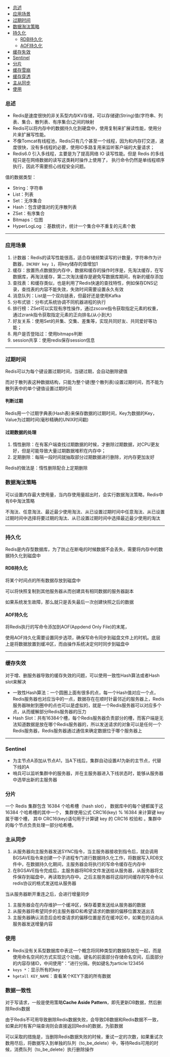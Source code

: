 

* [总述](#总述)
* [应用场景](#应用场景)
* [过期时间](#过期时间)
* [数据淘汰策略](#数据淘汰策略)
* [持久化](#持久化)
	* [RDB持久化](#rdb持久化)
	* [AOF持久化](#aof持久化)
* [缓存失效](#缓存失效)
* [Sentinel](#sentinel)
* [分片](#分片)
* [缓存雪崩](#缓存雪崩)
* [缓存穿透](#缓存穿透)
* [主从同步](#主从同步)
* [使用](#使用)


### 总述
- Redis是速度很快的非关系型内存KV存储，可以存储键(String)值(字符串、列表、集合、散列表、有序集合)之间的映射
- Redis可以将内存中的数据持久化到硬盘中，使用复制来扩展读性能，使用分片来扩展写性能。
- 不像Tomcat有线程池，Redis只有几个甚至一个线程，因为和内存打交道，速度很快，没有多线程的必要，使用IO多路复用来监听客户端的大量请求；
- Redis6.0 引入多线程，主要是为了提高网络 IO 读写性能。但是 Redis 的多线程只是在网络数据的读写这类耗时操作上使用了， 执行命令仍然是单线程顺序执行，因此不需要担心线程安全问题。

值的数据类型：
- String：字符串
- List：列表
- Set：无序集合
- Hash：包含键值对的无序散列表
- ZSet：有序集合
- Bitmaps：位图
- HyperLogLog ：基数统计，统计一个集合中不重复的元素个数

---
### 应用场景
1. 计数器：Redis的读写性能很高，适合存储频繁读写的计数量，字符串作为计数器，`INCRBY key 1`，将key储存的值增加1
2. 缓存：放置热点数据到内存中，数据和缓存的操作时序是，先淘汰缓存，在写数据库，再淘汰缓存，第二次淘汰缓存是避免写数据库期间，有新的缓存添加
3. 查找表：和缓存类似，也是利用了Redis快速的查找特性，例如保存DNS记录，查找表的内容不能失效，失效时间需要设置永久有效
4. 消息队列：List是一个双向链表，但最好还是使用Kafka
5. 分布式锁：分布式系统协调不同机器进程的执行
6. 排行榜：ZSet可以实现有序性操作，通过zscore指令获取指定元素的权重，通过zrank指令获取指定元素的正向排名(从小到大)
7. 好友关系：使用Set的并集、交集、差集等，实现共同好友、共同爱好等功能；
8. 用户是否登陆过：使用bitmaps判断
9. session共享：使用redis保存session信息

---
### 过期时间
Redis可以为每个键设置过期时间，当键过期，会自动删除键值

而对于散列表这种数据结构，只能为整个键(整个散列表)设置过期时间，而不能为散列表中的单个键值设置过期时间

#### 判断过期
Redis用一个过期字典表(Hash表)来保存数据的过期时间，Key为数据的Key，Value为过期时间(毫秒精确的UNIX时间戳)

#### 过期数据的处理
1. 惰性删除：在有客户端查找过期数据的时候，才删除过期数据，对CPU更友好，但是可能导致大量过期数据堆积在内存中；
2. 定期删除：每隔一段时间就抽取部分过期数据进行删除，对内存更加友好

Redis的做法是：惰性删除配合上定期删除

### 数据淘汰策略
可以设置内存最大使用量，当内存使用量超出时，会实行数据淘汰策略，Redis中有6中淘汰策略

不淘汰、任意淘汰、最近最少使用淘汰、从已设置过期时间中任意淘汰、从已设置过期时间中选择将要过期的淘汰、从已设置过期时间中选择最近最少使用的淘汰

---
### 持久化
Redis是内存型数据库，为了防止在断电的时候数据不会丢失，需要将内存中的数据持久化到磁盘中

#### RDB持久化
将某个时间点的所有数据存放到磁盘中

可以将快照复制到其他服务器从而创建具有相同数据的服务器副本

如果系统发生故障，那么就只是丢失最后一次创建快照之后的数据

#### AOF持久化
将Redis执行的写命令添加到AOF(Appdend Only File)的末尾，

使用AOF持久化需要设置同步选项，确保写命令同步到磁盘文件上的时机。底层上是将数据放置到缓冲区，而由操作系统决定何时同步到磁盘中

---
### 缓存失效
对于增、删服务器导致的缓存失效的问题，可以使用一致性Hash算法或者Hash slot来解决
- 一致性Hash算法：一个圆圈上面有很多的点，每一个Hash值对应一个点，Redis服务器也对应当中的一点，数据存在在顺时针最邻近的服务器上，Redis服务器映射到圈中的点也可以是虚拟的，就是一个Redis服务器可以对应多个点，从而缓解部分Redis服务器的压力
- Hash Slot：共有16384个槽，每个Redis服务器负责部分的槽，而客户端是无法知道数据是放在哪个Redis服务器的，所以发送请求的对象可以是任何一个Redis服务器，Redis服务器通过通信来确定数据位于哪个服务器上

---
### Sentinel
- 为主节点A添加从节点A1，当A下线后，集群自动设置A1为新的主节点，代替下线的A
- 哨兵可以监听集群中的服务器，并在主服务器进入下线状态时，能够从服务器中选举出新的主服务器

### 分片
一个 Redis 集群包含 16384 个哈希槽（hash slot）， 数据库中的每个键都属于这 16384 个哈希槽的其中一个， 集群使用公式 CRC16(key) % 16384 来计算键 key 属于哪个槽， 其中 CRC16(key)语句用于计算键 key 的 CRC16 校验和 。集群中的每个节点负责处理一部分哈希槽。




### 主从同步
1. 从服务器向主服务器发送SYNC指令，当主服务器接收到指令后，就会调用BGSAVE指令来创建一个子进程专门进行数据持久化工作，将数据写入RDB文件中，在数据持久化期间，主服务器会将执行的写命令缓存在内存中
2. 在BGSAVE指令完成后，主服务器将RDB文件发送给从服务器，从服务器将文件保存到磁盘中，再读取到内存中。之后主服务器将这段时间缓存的写命令以redis协议的格式发送给从服务器

当从服务器断开重连之后，会进行增量同步
1. 主服务器会在内存维护一个缓冲区，保存着要发送给从服务器的数据
2. 从服务器将希望同步的主服务器ID和希望请求的数据的偏移位置发送出去
3. 主服务器确认消息后会检查请求的偏移位置是否在缓冲区中，如果在的话向从服务器发送增量内容


### 使用
- Redis没有关系型数据库中表这一个概念将同种类型的数据存放在一起，而是使用命名空间的方式实现这个功能。键名的前面部分存储命名空间，后面部分的内容存储ID，中间使用“：”进行分隔，例如键名为article:123456
- `keys *`：显示所有的key
- `hgetall KEY_NAME`：查看某个KEY下面的所有数据



### 数据一致性

对于写请求，一般是使用策略**Cache Aside Pattern**，即先更新DB数据，然后删除Redis数据

由于Redis不可用导致删除Redis数据失败，会导致DB数据和Redis数据不一致，如果此时有客户端查询则会直接返回Redis的数据，为脏数据

可以采取的措施是，当删除Redis数据失败的时候，重试一定的次数，如果重试次数用尽后，将数据写入到单独的队列（to_be_delete）中，等待Redis可用的时候，消费队列（to_be_delete）执行删除操作